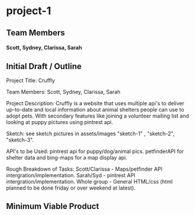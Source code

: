 # project-1
## Team Members
#### Scott, Sydney, Clarissa, Sarah

## Initial Draft / Outline

Project Title:  Cruffly

Team Members: Scott, Sydney, Clarissa, Sarah

Project Description: Cruffly is a website that uses multiple api's to deliver up-to-date and local information about animal shelters people can use to adopt pets.  With secondary features like joining a volunteer mailing list and looking at puppy pictures using pintrest api.

Sketch: see sketch pictures in assets/images
"sketch-1" , "sketch-2", "sketch-3".

API's to be Used: pintrest api for puppy/dog/animal pics.  petfinderAPI for shelter data and bing-maps for a map display api.

Rough Breakdown of Tasks:
Scott/Clarissa - Maps/petfinder API intergration/implementation.
Sarah/Syd - pintrest API intergration/implementation.
Whole group - General HTML/css  (html planned to be done friday or over weekend at latest).

## Minimum Viable Product

